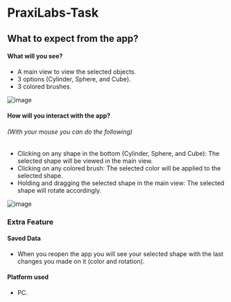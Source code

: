 # PraxiLabs-Task
## What to expect from the app?
#### What will you see?
- A main view to view the selected objects.
- 3 options (Cylinder, Sphere, and Cube).
- 3 colored brushes.

![image](https://user-images.githubusercontent.com/17506857/149868598-fdfb7b8a-a447-43d1-aef2-1d30daf2494f.png)

#### How will you interact with the app?
###### (With your mouse you can do the following)
- Clicking on any shape in the bottom (Cylinder, Sphere, and Cube): The selected shape will be viewed in the main view.
- Clicking on any colored brush: The selected color will be applied to the selected shape.
- Holding and dragging the selected shape in the main view: The selected shape will rotate accordingly.

![image](https://user-images.githubusercontent.com/17506857/149869484-ac57b1b6-0710-45e0-b8ae-3eef4ed6eb6c.png)

### Extra Feature
#### Saved Data
- When you reopen the app you will see your selected shape with the last changes you made on it (color and rotation).

#### Platform used
- PC.
